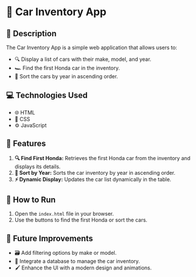 # 🚗 Car Inventory App

## 📝 Description
The Car Inventory App is a simple web application that allows users to:
- 🔍 Display a list of cars with their make, model, and year.
- 🏎️ Find the first Honda car in the inventory.
- 📅 Sort the cars by year in ascending order.

## 💻 Technologies Used
- 🌐 HTML
- 🎨 CSS
- ⚙️ JavaScript

## 🌟 Features
1. **🔍 Find First Honda:** Retrieves the first Honda car from the inventory and displays its details.
2. **📅 Sort by Year:** Sorts the car inventory by year in ascending order.
3. **⚡ Dynamic Display:** Updates the car list dynamically in the table.

## 🚀 How to Run
1. Open the `index.html` file in your browser.
2. Use the buttons to find the first Honda or sort the cars.

## 🚧 Future Improvements
- 🗃️ Add filtering options by make or model.
- 💾 Integrate a database to manage the car inventory.
- 🖌️ Enhance the UI with a modern design and animations.
 
